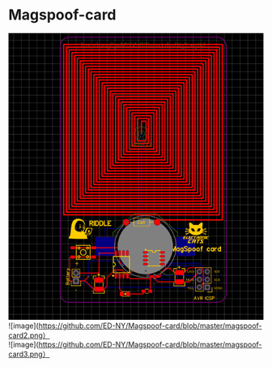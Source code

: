 # Magspoof-card
![image](https://github.com/ED-NY/Magspoof-card/blob/master/magspoof-card1.png)<br>
![image](https://github.com/ED-NY/Magspoof-card/blob/master/magspoof-card2.png）<br/>
![image](https://github.com/ED-NY/Magspoof-card/blob/master/magspoof-card3.png）<br>
